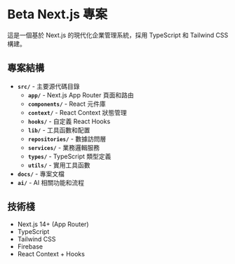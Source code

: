 # Beta Next.js 專案

這是一個基於 Next.js 的現代化企業管理系統，採用 TypeScript 和 Tailwind CSS 構建。

## 專案結構

- **`src/`** - 主要源代碼目錄
  - **`app/`** - Next.js App Router 頁面和路由
  - **`components/`** - React 元件庫
  - **`context/`** - React Context 狀態管理
  - **`hooks/`** - 自定義 React Hooks
  - **`lib/`** - 工具函數和配置
  - **`repositories/`** - 數據訪問層
  - **`services/`** - 業務邏輯服務
  - **`types/`** - TypeScript 類型定義
  - **`utils/`** - 實用工具函數
- **`docs/`** - 專案文檔
- **`ai/`** - AI 相關功能和流程

## 技術棧

- Next.js 14+ (App Router)
- TypeScript
- Tailwind CSS
- Firebase
- React Context + Hooks
